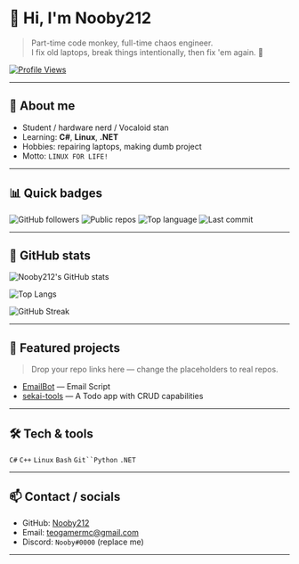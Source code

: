 <!-- README.md for GitHub profile (repo name must be EXACTLY: Nooby212) -->

# 👋 Hi, I'm Nooby212
> Part-time code monkey, full-time chaos engineer.  
> I fix old laptops, break things intentionally, then fix 'em again. 🤌

[![Profile Views](https://komarev.com/ghpvc/?username=Nooby212&style=flat)](https://github.com/Nooby212)

---

## 🔧 About me
- Student / hardware nerd / Vocaloid stan  
- Learning: **C#**, **Linux**, **.NET**
- Hobbies: repairing laptops, making dumb project  
- Motto: `LINUX FOR LIFE!`

---

## 📊 Quick badges
![GitHub followers](https://img.shields.io/github/followers/Nooby212?label=Followers&style=flat)
![Public repos](https://img.shields.io/github/repo-size/Nooby212/Nooby212?label=Repo%20Size&style=flat)
![Top language](https://img.shields.io/github/languages/top/Nooby212?style=flat)
![Last commit](https://img.shields.io/github/last-commit/Nooby212/Nooby212?style=flat)

---

## 🚀 GitHub stats
![Nooby212's GitHub stats](https://github-readme-stats.vercel.app/api?username=Nooby212&show_icons=true&theme=tokyonight)

![Top Langs](https://github-readme-stats.vercel.app/api/top-langs/?username=Nooby212&layout=compact&theme=tokyonight)

<!-- Optional: commit streak -->
![GitHub Streak](https://github-readme-streak-stats.herokuapp.com/?user=Nooby212&theme=tokyonight)

---

## 💾 Featured projects
> Drop your repo links here — change the placeholders to real repos.

- [EmailBot](https://github.com/Nooby212/EmailBot) — Email Script
- [sekai-tools](https://github.com/Nooby212/CLI-todo) — A Todo app with CRUD capabilities

---

## 🛠 Tech & tools
`C#` `C++` `Linux` `Bash` `Git``Python` `.NET`

---

## 📫 Contact / socials
- GitHub: [Nooby212](https://github.com/Nooby212)  
- Email: teogamermc@gmail.com
- Discord: `Nooby#0000` (replace me)  

---


